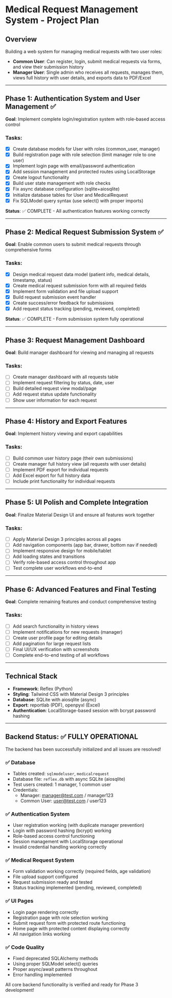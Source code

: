 # Medical Request Management System - Project Plan

## Overview
Building a web system for managing medical requests with two user roles:
- **Common User**: Can register, login, submit medical requests via forms, and view their submission history
- **Manager User**: Single admin who receives all requests, manages them, views full history with user details, and exports data to PDF/Excel

---

## Phase 1: Authentication System and User Management ✅
**Goal**: Implement complete login/registration system with role-based access control

### Tasks:
- [x] Create database models for User with roles (common_user, manager)
- [x] Build registration page with role selection (limit manager role to one user)
- [x] Implement login page with email/password authentication
- [x] Add session management and protected routes using LocalStorage
- [x] Create logout functionality
- [x] Build user state management with role checks
- [x] Fix async database configuration (sqlite+aiosqlite)
- [x] Initialize database tables for User and MedicalRequest
- [x] Fix SQLModel query syntax (use select() with proper imports)

**Status**: ✅ COMPLETE - All authentication features working correctly

---

## Phase 2: Medical Request Submission System ✅
**Goal**: Enable common users to submit medical requests through comprehensive forms

### Tasks:
- [x] Design medical request data model (patient info, medical details, timestamp, status)
- [x] Create medical request submission form with all required fields
- [x] Implement form validation and file upload support
- [x] Build request submission event handler
- [x] Create success/error feedback for submissions
- [x] Add request status tracking (pending, reviewed, completed)

**Status**: ✅ COMPLETE - Form submission system fully operational

---

## Phase 3: Request Management Dashboard
**Goal**: Build manager dashboard for viewing and managing all requests

### Tasks:
- [ ] Create manager dashboard with all requests table
- [ ] Implement request filtering by status, date, user
- [ ] Build detailed request view modal/page
- [ ] Add request status update functionality
- [ ] Show user information for each request

---

## Phase 4: History and Export Features
**Goal**: Implement history viewing and export capabilities

### Tasks:
- [ ] Build common user history page (their own submissions)
- [ ] Create manager full history view (all requests with user details)
- [ ] Implement PDF export for individual requests
- [ ] Add Excel export for full history data
- [ ] Include print functionality for individual requests

---

## Phase 5: UI Polish and Complete Integration
**Goal**: Finalize Material Design UI and ensure all features work together

### Tasks:
- [ ] Apply Material Design 3 principles across all pages
- [ ] Add navigation components (app bar, drawer, bottom nav if needed)
- [ ] Implement responsive design for mobile/tablet
- [ ] Add loading states and transitions
- [ ] Verify role-based access control throughout app
- [ ] Test complete user workflows end-to-end

---

## Phase 6: Advanced Features and Final Testing
**Goal**: Complete remaining features and conduct comprehensive testing

### Tasks:
- [ ] Add search functionality in history views
- [ ] Implement notifications for new requests (manager)
- [ ] Create user profile page for editing details
- [ ] Add pagination for large request lists
- [ ] Final UI/UX verification with screenshots
- [ ] Complete end-to-end testing of all workflows

---

## Technical Stack
- **Framework**: Reflex (Python)
- **Styling**: Tailwind CSS with Material Design 3 principles
- **Database**: SQLite with aiosqlite (async)
- **Export**: reportlab (PDF), openpyxl (Excel)
- **Authentication**: LocalStorage-based session with bcrypt password hashing

---

## Backend Status: ✅ FULLY OPERATIONAL

The backend has been successfully initialized and all issues are resolved!

### ✅ Database
- Tables created: `sqlmodeluser`, `medicalrequest`
- Database file: `reflex.db` with async SQLite (aiosqlite)
- Test users created: 1 manager, 1 common user
- Credentials:
  - Manager: manager@test.com / manager123
  - Common User: user@test.com / user123

### ✅ Authentication System
- User registration working (with duplicate manager prevention)
- Login with password hashing (bcrypt) working
- Role-based access control functioning
- Session management with LocalStorage operational
- Invalid credential handling working correctly

### ✅ Medical Request System
- Form validation working correctly (required fields, age validation)
- File upload support configured
- Request submission ready and tested
- Status tracking implemented (pending, reviewed, completed)

### ✅ UI Pages
- Login page rendering correctly
- Registration page with role selection working
- Submit request form with protected route functioning
- Home page with protected content displaying correctly
- All navigation links working

### ✅ Code Quality
- Fixed deprecated SQLAlchemy methods
- Using proper SQLModel select() queries
- Proper async/await patterns throughout
- Error handling implemented

All core backend functionality is verified and ready for Phase 3 development!